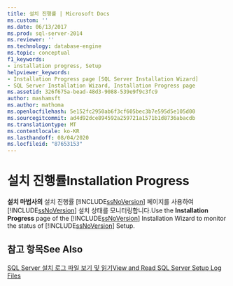 ```yaml
---
title: 설치 진행률 | Microsoft Docs
ms.custom: ''
ms.date: 06/13/2017
ms.prod: sql-server-2014
ms.reviewer: ''
ms.technology: database-engine
ms.topic: conceptual
f1_keywords:
- installation progress, Setup
helpviewer_keywords:
- Installation Progress page [SQL Server Installation Wizard]
- SQL Server Installation Wizard, Installation Progress page
ms.assetid: 326f675a-bead-48d3-9088-539e9f9c3fc9
author: mashamsft
ms.author: mathoma
ms.openlocfilehash: 5e152fc2950ab6f3cf605bec3b7e595d5e105d00
ms.sourcegitcommit: ad4d92dce894592a259721a1571b1d8736abacdb
ms.translationtype: MT
ms.contentlocale: ko-KR
ms.lasthandoff: 08/04/2020
ms.locfileid: "87653153"
---
```

# <a name="installation-progress"></a><span data-ttu-id="55889-102">설치 진행률</span><span class="sxs-lookup"><span data-stu-id="55889-102">Installation Progress</span></span>
  <span data-ttu-id="55889-103">**설치 마법사의** 설치 진행률 [!INCLUDE[ssNoVersion](../../includes/ssnoversion-md.md)] 페이지를 사용하여 [!INCLUDE[ssNoVersion](../../includes/ssnoversion-md.md)] 설치 상태를 모니터링합니다.</span><span class="sxs-lookup"><span data-stu-id="55889-103">Use the **Installation Progress** page of the [!INCLUDE[ssNoVersion](../../includes/ssnoversion-md.md)] Installation Wizard to monitor the status of [!INCLUDE[ssNoVersion](../../includes/ssnoversion-md.md)] Setup.</span></span>  
  
## <a name="see-also"></a><span data-ttu-id="55889-104">참고 항목</span><span class="sxs-lookup"><span data-stu-id="55889-104">See Also</span></span>  
 [<span data-ttu-id="55889-105">SQL Server 설치 로그 파일 보기 및 읽기</span><span class="sxs-lookup"><span data-stu-id="55889-105">View and Read SQL Server Setup Log Files</span></span>](../../database-engine/install-windows/view-and-read-sql-server-setup-log-files.md)  
  
  
